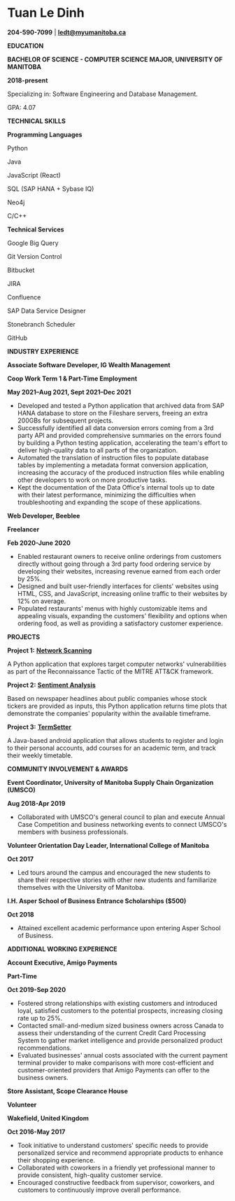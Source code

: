 # **Tuan Le Dinh**

**204-590-7099** | **[ledt@myumanitoba.ca](mailto:ledt@myumanitoba.ca)**

**EDUCATION**

**BACHELOR OF SCIENCE - COMPUTER SCIENCE MAJOR, UNIVERSITY OF MANITOBA** 

**2018-present**

Specializing in: Software Engineering and Database Management.

GPA: 4.07

**TECHNICAL SKILLS**

**Programming Languages**

Python

Java

JavaScript (React)

SQL (SAP HANA + Sybase IQ)

Neo4j

C/C++

**Technical Services**

Google Big Query

Git Version Control

Bitbucket

JIRA

Confluence

SAP Data Service Designer

Stonebranch Scheduler

GitHub

**INDUSTRY EXPERIENCE**

**Associate Software Developer, IG Wealth Management** 

**Coop Work Term 1 & Part-Time Employment** 

**May 2021–Aug 2021, Sept 2021–Dec 2021**


- Developed and tested a Python application that archived data from SAP HANA database to store on the Fileshare servers, freeing an extra 200GBs for subsequent projects.
- Successfully identified all data conversion errors coming from a 3rd party API and provided comprehensive summaries on the errors found by building a Python testing application, accelerating the team&#39;s effort to deliver high-quality data to all parts of the organization.
- Automated the translation of instruction files to populate database tables by implementing a metadata format conversion application, increasing the accuracy of the produced instruction files while enabling other developers to work on more productive tasks.
- Kept the documentation of the Data Office&#39;s internal tools up to date with their latest performance, minimizing the difficulties when troubleshooting and expanding the scope of these applications.

**Web Developer, Beeblee**

**Freelancer** 

**Feb 2020-June 2020**

- Enabled restaurant owners to receive online orderings from customers directly without going through a 3rd party food ordering service by developing their websites, increasing revenue earned from each order by 25%.
- Designed and built user-friendly interfaces for clients&#39; websites using HTML, CSS, and JavaScript, increasing online traffic to their websites by 12% on average.
- Populated restaurants&#39; menus with highly customizable items and appealing visuals, expanding the customers&#39; flexibility and options when ordering food, as well as providing a satisfactory customer experience.

**PROJECTS**

**Project 1:** [**Network Scanning**](https://github.com/TuanDinhLe/TuanDinhLe.github.io/tree/master/NetworkScanning) 

A Python application that explores target computer networks&#39; vulnerabilities as part of the Reconnaissance Tactic of the MITRE ATT&amp;CK framework.

**Project 2:** [**Sentiment Analysis**](https://github.com/TuanDinhLe/TuanDinhLe.github.io/tree/master/SentimentAnalysis) 

Based on newspaper headlines about public companies whose stock tickers are provided as inputs, this Python application returns time plots that demonstrate the companies&#39; popularity within the available timeframe.

**Project 3:** [**TermSetter**](https://code.cs.umanitoba.ca/3350-winter-2021-a02/group-6/aurora-but-better-a02-group-6) 

A Java-based android application that allows students to register and login to their personal accounts, add courses for an academic term, and track their weekly timetable.

**COMMUNITY INVOLVEMENT &amp; AWARDS**

**Event Coordinator, University of Manitoba Supply Chain Organization (UMSCO)** 

**Aug 2018-Apr 2019**

- Collaborated with UMSCO&#39;s general council to plan and execute Annual Case Competition and business networking events to connect UMSCO&#39;s members with business professionals.

**Volunteer Orientation Day Leader, International College of Manitoba** 

**Oct 2017**

- Led tours around the campus and encouraged the new students to share their respective stories with other new students and familiarize themselves with the University of Manitoba.

**I.H. Asper School of Business Entrance Scholarships ($500)** 

**Oct 2018**

- Attained excellent academic performance upon entering Asper School of Business.

**ADDITIONAL WORKING EXPERIENCE**

**Account Executive, Amigo Payments**

**Part-Time** 

**Oct 2019-Sep 2020**

- Fostered strong relationships with existing customers and introduced loyal, satisfied customers to the potential prospects, increasing closing rate up to 25%.
- Contacted small-and-medium sized business owners across Canada to assess their understanding of the current Credit Card Processing System to gather market intelligence and provide personalized product recommendations.
- Evaluated businesses&#39; annual costs associated with the current payment terminal provider to make comparisons with more cost-efficient and customer-oriented providers that Amigo Payments can offer to the business owners.

**Store Assistant, Scope Clearance House**

**Volunteer** 

**Wakefield, United Kingdom**

**Oct 2016-May 2017**

- Took initiative to understand customers&#39; specific needs to provide personalized service and recommend appropriate products to enhance their shopping experience.
- Collaborated with coworkers in a friendly yet professional manner to provide consistent, high-quality customer service.
- Encouraged constructive feedback from supervisor, coworkers, and customers to continuously improve overall performance.
